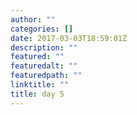 ```yaml
---
author: ""
categories: []
date: 2017-03-03T18:59:01Z
description: ""
featured: ""
featuredalt: ""
featuredpath: ""
linktitle: ""
title: day 5
---
```


